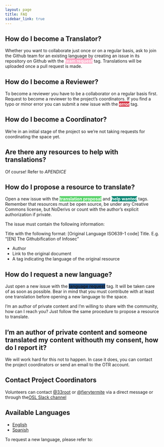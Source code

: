 ```yaml
---
layout: page
title: FAQ
sidebar_link: true
---
```


<h2>How do I become a Translator?</h2>

<p>Whether you want to collaborate just once or on a regular basis, ask to join the Github team for an existing language by creating an issue in its repository on Github with the <span style="background-color: #fcabc7; color:white;"><strong>team request</strong></span> tag. Translations will be uploaded once a pull request is made.</p>

<h2>How do I become a Reviewer?</h2>

<p>To become a reviewer you have to be a collaborator on a regular basis first. Request to become a reviewer to the project’s coordinators. If you find a typo or minor error you can submit a new issue with the <span style="background-color: #d73a4a; color:white;"><strong>error</strong></span> tag.</p>

<h2>How do I become a Coordinator?</h2>

<p>We’re in an initial stage of the project so we’re not taking requests for coordinating the space yet.</p>

<h2>Are there any resources to help with translations?</h2>

Of course! Refer to $APENDICE$

<h2>How do I propose a resource to translate?</h2>

<p>Open a new issue with the <span style="background-color: #58d369; color:white;"><strong>translation proposal</strong></span> and <span style="background-color: #008672; color:white;"><strong>help wanted</strong></span> tags. Remember that resources must be open source, be under any Creative Commons license, but NoDerivs or count with the author’s explicit authorization if private.</p>

<p>The issue must contain the following information:</p>
<p>Title with the following format: [Original Language ISO639-1 code] Title. E.g. “[EN] The Githubification of Infosec”</p>
<ul>
	<li>Author</li>
	<li>Link to the original document</li>
	<li>A tag indicating the language of the original resource</li>
</ul>

<h2>How do I request a new language?</h2>
<p>Just open a new issue with the <span style="background-color: #1b4c84"><strong>language request</strong></span> tag. It will be taken care of as soon as possible.
Bear in mind that you must contribute with at least one translation before opening a new language to the space.</p>

<p>I’m an author of private content and I’m willing to share with the community, how can I reach you?
Just follow the same procedure to propose a resource to translate.</p>

<h2>I’m an author of private content and someone translated my content withouth my consent, how do I report it?</h2>

<p>We will work hard for this not to happen. In case it does, you can contact the project coordinators or send an email to the OTR account.</p>


<h2>Contact Project Coordinators</h2>

<p>Volunteers can contact <a href="twitter.com/33root">@33root</a> or <a href="twitter.com/fierytermite">@fierytermite</a>  via a direct message or through the<a href="#">OSL Slack channel</a></p>

<h2>Available Languages</h2>

<ul>
	<li><a href="">English</a></li>
	<li><a href="">Spanish</a></li>
</ul>

<p class="message">
  To request a new language, please refer to: 
</p>